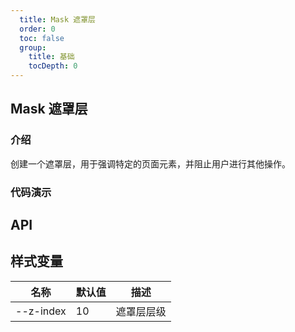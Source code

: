 ```yaml
---
  title: Mask 遮罩层
  order: 0
  toc: false
  group: 
    title: 基础
    tocDepth: 0
---
```


## Mask 遮罩层

### 介绍

创建一个遮罩层，用于强调特定的页面元素，并阻止用户进行其他操作。

### 代码演示

<code src="./demo/basic.jsx" ></code>

## API

<API id="Mask"></API>

## 样式变量

| 名称      | 默认值 | 描述       |
| --------- | ------ | ---------- |
| --z-index | 10     | 遮罩层层级 |
